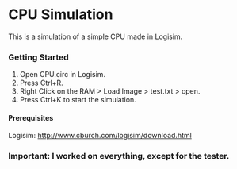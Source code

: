 # CPU Simulation
This is a simulation of a simple CPU made in Logisim.

### Getting Started
1) Open CPU.circ in Logisim.
2) Press Ctrl+R.
3) Right Click on the RAM > Load Image > test.txt > open.
4) Press Ctrl+K to start the simulation.

#### Prerequisites
Logisim: http://www.cburch.com/logisim/download.html

### Important: I worked on everything, except for the tester.